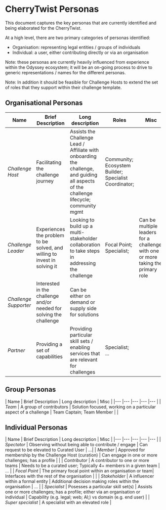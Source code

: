# CherryTwist Personas
This document captures the key personas that are currently identified and being elaborated for the CherryTwist.

At a high level, there are two primary categories of personas identified:
* Organisation: representing legal entities / groups of individuals
* Individual: a user, either contributing directly or via an organisation

Note: these personas are currently heavily influenced from experience within the Odyssey ecosystem; it will be an on-going process to drive to generic representations / names for the different personas. 

Note: In addition it should be feasible for Challenge Hosts to extend the set of roles that they support within their challenge template. 

## Organisational Personas

|  Name   	|  Brief Description	| Long description  	| Roles   	|   Misc	|
|---	|---	|---	|---	|---	
| *Challenge Host*  	| Facilitating the challenge journey	| Assists the Challenge Lead / Affiliate with onboarding the challenge, and guiding all aspects of the challenge lifecycle; community mgmt | Community; Ecosystem Builder; Specialist Coordinator;   		|  |
| *Challenge Leader*	| Experiences the problem to be solved, and willing to invest in solving it 	| Looking to build up a multi-stakeholder collaboration to take steps in addressing the challenge | Focal Point; Specialist;  	 	| Can be multiple leaders for a challenge; with one or more taking the primary role 	|   	
| *Challenge Supporter*  	| Interested in the challenge and/or  needed for solving the challenge	| Can be either on demand or supply side for solutions 	|  |    	|
| *Partner* | Providing a set of capabilities | Providing particular skill sets / enabling services that are relevant for challenges | Specialist; ... |   |

## Group Personas
| Name 	|  Brief Description	| Long description  	|  Misc	|
|---	|---	|---	|---	|---	|
| *Team* | A group of contributors | Solution focused, working on a particular aspect of a challenge | Team Captain; Team Member	|    |


## Individual Personas
| Name 	|  Brief Description	| Long description  	|  Misc	|
|---	|---	|---	|---	|---	|
| *Spectator* | Observing without being able to contribute / engage | Can request to be elevated to Curated User | ...| 
| *Member* | Approved for membership by the Challenge Host (curation) | Can engage in one or more challenges; has a profile |   |
| *Contributor* | A contributor to one or more teams | Needs to be a curated user; Typically 4+ members in a given team | ... |
| *Focal Point* | The primary focal point within an organisation or team| Interfaces with the rest of the organisation |  |
| *Stakeholder* | A influencer within a formal entity | Additional decision making roles within the organisation | ... |
| *Specialist* | Posesses a particular skill set(s) | Assists one or more challenges; has a profile; either via an organisation or individual | Capability (e.g. legal; web; AI;) vs domain (e.g. end user) |
| *Super specialist* | A specialist with an elevated role | 



